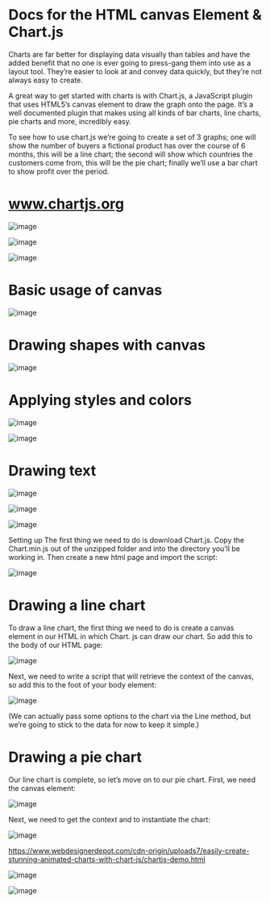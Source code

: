 # Docs for the HTML canvas Element & Chart.js

Charts are far better for displaying data visually than tables and have the added benefit that no one is ever going to press-gang them 
into use as a layout tool. They’re easier to look at and convey data quickly, but they’re not always easy to create.

A great way to get started with charts is with Chart.js, a JavaScript plugin that uses HTML5’s canvas element to draw the graph onto the page.
It’s a well documented plugin that makes using all kinds of bar charts, line charts, pie charts and more, incredibly easy.

To see how to use chart.js we’re going to create a set of 3 graphs;
one will show the number of buyers a fictional product has over the course of 6 months, this will be a line chart;
the second will show which countries the customers come from, this will be the pie chart;
finally we’ll use a bar chart to show profit over the period.

# www.chartjs.org

![image](https://user-images.githubusercontent.com/85109819/124451254-0e23c900-dd3a-11eb-8454-e6cb6c3ec269.png)



![image](https://user-images.githubusercontent.com/85109819/124456657-d1f36700-dd3f-11eb-9bc9-4e48b560089b.png)


![image](https://user-images.githubusercontent.com/85109819/124456916-1c74e380-dd40-11eb-84d0-2a898894c1e3.png)


# Basic usage of canvas

![image](https://user-images.githubusercontent.com/85109819/124458261-9bb6e700-dd41-11eb-9d84-c652c7ac22cd.png)


# Drawing shapes with canvas


![image](https://user-images.githubusercontent.com/85109819/124458556-f81a0680-dd41-11eb-8867-0214dfe3a8cf.png)


# Applying styles and colors

![image](https://user-images.githubusercontent.com/85109819/124458911-6ced4080-dd42-11eb-8520-967bdc98c855.png)

![image](https://user-images.githubusercontent.com/85109819/124458998-88f0e200-dd42-11eb-80fa-478741c56437.png)

# Drawing text

![image](https://user-images.githubusercontent.com/85109819/124459270-d79e7c00-dd42-11eb-8a24-339cefed5c14.png)

![image](https://user-images.githubusercontent.com/85109819/124459332-e5ec9800-dd42-11eb-8eba-0ddcc69d5071.png)

![image](https://user-images.githubusercontent.com/85109819/124459452-fd2b8580-dd42-11eb-81e4-af1bcf0bf026.png)

Setting up
The first thing we need to do is download Chart.js. Copy the Chart.min.js out of the unzipped folder and into the directory you’ll be working in.
Then create a new html page and import the script:

![image](https://user-images.githubusercontent.com/85109819/124468666-3ddccc00-dd4e-11eb-9578-08138462a889.png)


# Drawing a line chart 

To draw a line chart, the first thing we need to do is create a canvas element in our HTML in which Chart.
js can draw our chart. So add this to the body of our HTML page:

![image](https://user-images.githubusercontent.com/85109819/124468742-5baa3100-dd4e-11eb-9f3b-f2541aa700e3.png)

Next, we need to write a script that will retrieve the context of the canvas, so add this to the foot of your body element:

![image](https://user-images.githubusercontent.com/85109819/124468856-7da3b380-dd4e-11eb-88a8-c4c2fda162e9.png)

(We can actually pass some options to the chart via the Line method, but we’re going to stick to the data for now to keep it simple.)

# Drawing a pie chart

Our line chart is complete, so let’s move on to our pie chart. First, we need the canvas element:

![image](https://user-images.githubusercontent.com/85109819/124468999-a5931700-dd4e-11eb-8d8a-d03ec621a4b7.png)

Next, we need to get the context and to instantiate the chart:

![image](https://user-images.githubusercontent.com/85109819/124469128-d3785b80-dd4e-11eb-98ed-2f54c8092198.png)


https://www.webdesignerdepot.com/cdn-origin/uploads7/easily-create-stunning-animated-charts-with-chart-js/chartjs-demo.html

![image](https://user-images.githubusercontent.com/85109819/124469375-23efb900-dd4f-11eb-8075-05dd4cbf9544.png)

![image](https://user-images.githubusercontent.com/85109819/124469431-3833b600-dd4f-11eb-93cb-e37ae229af8f.png)
















